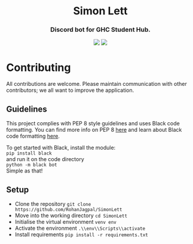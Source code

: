 <h1 align="center">Simon Lett</h1>

<h3 align="center">Discord bot for GHC Student Hub.</h3>

<p align="center">
<img src="https://img.shields.io/badge/code%20style-black-000000">
<img src="https://img.shields.io/badge/Python-3.8-blue">
</p>

# Contributing  
All contributions are welcome. Please maintain communication with other contributors; we all want to improve the application.

## Guidelines  
This project complies with PEP 8 style guidelines and uses Black code formatting. You can find more info on PEP 8 [here](https://www.python.org/dev/peps/pep-0008/) and learn about Black code formatting [here](https://github.com/psf/black/).  

To get started with Black, install the module:  
`pip install black`  
and run it on the code directory  
`python -m black bot`  
Simple as that!

## Setup

- Clone the repository
`git clone https://github.com/RohanJagpal/SimonLett`
- Move into the working directory
`cd SimonLett`
- Initialise the virtual environment
`venv env`
- Activate the environment
`.\\env\\Scripts\\activate`
- Install requirements
`pip install -r requirements.txt`
